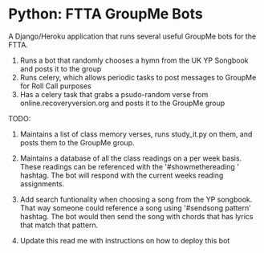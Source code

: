 # Python: FTTA GroupMe Bots

A Django/Heroku application that runs several useful GroupMe bots for the FTTA.

1) Runs a bot that randomly chooses a hymn from the UK YP Songbook and posts it to the group
2) Runs celery, which allows periodic tasks to post messages to GroupMe for Roll Call purposes
3) Has a celery task that grabs a psudo-random verse from online.recoveryversion.org and posts it to the GroupMe group


TODO:
1) Maintains a list of class memory verses, runs study_it.py on them, and posts them to the GroupMe group.
2) Maintains a database of all the class readings on a per week basis. These readings can be referenced with the '#showmethereading <class>' hashtag. The bot will respond with the current weeks reading assignments.
3) Add search funtionality when choosing a song from the YP songbook. That way someone could reference a song using '#sendsong pattern' hashtag. The bot would then send the song with chords that has lyrics that match that pattern.

4) Update this read me with instructions on how to deploy this bot
